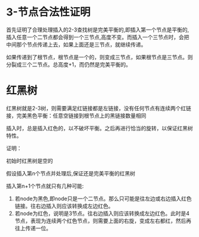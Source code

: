 # 3-节点合法性证明

首先证明了合理处理插入的2-3查找树是完美平衡的,即插入第一个节点是平衡的,插入任意一个二节点都会得到一个三节点,高度不变。而插入一个三节点时，会把中间那个节点传递上去，如果上面还是三节点，就继续传递。

如果传递到了根节点，根节点是一个的，则变成三节点，如果根节点是三节点。则分裂成三个二节点。总高度+1，而仍然是完美平衡的。

# 红黑树

红黑树就是2-3树，则需要满足红链接都是左链接，没有任何节点有连续两个红链接，完美黑色平衡：任意空链接到根节点上的黑链接数量相同

插入时，总是插入红色的，以不破坏平衡。之后再进行恰当的旋转，以保证红黑树特性。



证明：

初始时红黑树是空的

假设插入第n个节点并处理后,保证还是完美平衡的红黑树

插入第n+1个节点就只有几种可能:

1. 若node为黑色,即node只是一个二节点。那么只可能是往左边或右边插入红色链接。往右边插入则应该转换成左边红色。
2. 若node为红色，说明是3节点。往右边插入则应该转换成左边红色。此时是4节点，表现为连续两个红色节点，则需要上面的右旋，变成左右都红，然后再往上传递一位。